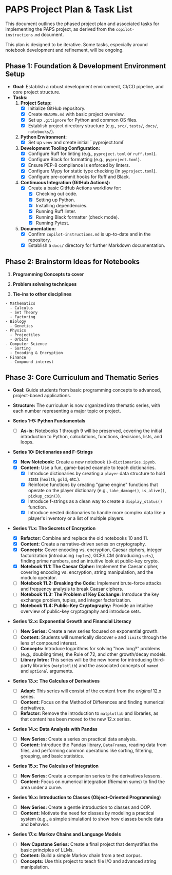 # PAPS Project Plan & Task List

This document outlines the phased project plan and associated tasks for implementing the PAPS project, as derived from the `copilot-instructions.md` document.

This plan is designed to be iterative. Some tasks, especially around notebook development and refinement, will be ongoing.

## Phase 1: Foundation & Development Environment Setup

* **Goal:** Establish a robust development environment, CI/CD pipeline, and core project structure.
* **Tasks:**
    1. **Project Setup:**
        * [x] Initialize GitHub repository.
        * [x] Create `README.md` with basic project overview.
        * [x] Set up `.gitignore` for Python and common OS files.
        * [x] Establish project directory structure (e.g., `src/`, `tests/`, `docs/`, `notebooks/`).
    2. **Python Environment:**
        * [x] Set up `venv` and create initial ``pyproject.toml`
    3. **Development Tooling Configuration:**
        * [x] Configure Ruff for linting (e.g., `pyproject.toml` or `ruff.toml`).
        * [x] Configure Black for formatting (e.g., `pyproject.toml`).
        * [x] Ensure PEP-8 compliance is enforced by linters.
        * [x] Configure Mypy for static type checking (in `pyproject.toml`).
        * [x] Configure pre-commit hooks for Ruff and Black.
    4. **Continuous Integration (GitHub Actions):**
        * [x] Create a basic GitHub Actions workflow for:
            * [x] Checking out code.
            * [x] Setting up Python.
            * [x] Installing dependencies.
            * [x] Running Ruff linter.
            * [x] Running Black formatter (check mode).
            * [x] Running Pytest.
    5. **Documentation:**
        * [x] Confirm `copilot-instructions.md` is up-to-date and in the repository.
        * [x] Establish a `docs/` directory for further Markdown documentation.

## Phase 2: Brainstorm Ideas for Notebooks

  1. **Programming Concepts to cover**

  2. **Problem solveing techniques**

  3. **Tie-ins to other disciplines**

    - Mathematics
      - Calculus
      - Set Theory
      - Factoring
    - Biology
      - Genetics
    - Physics
      - Projectiles
      - Orbits
    - Computer Science
      - Sorting
      - Encoding & Encryption
    - Finance
      - Compound interest

## Phase 3: Core Curriculum and Thematic Series

* **Goal:** Guide students from basic programming concepts to advanced, project-based applications.
* **Structure:** The curriculum is now organized into thematic series, with each number representing a major topic or project.

*   **Series 1-9: Python Fundamentals**
    *   [ ] **As-is:** Notebooks 1 through 9 will be preserved, covering the initial introduction to Python, calculations, functions, decisions, lists, and loops.

*   **Series 10: Dictionaries and F-Strings**
    *   [x] **New Notebook:** Create a new notebook `10-dictionaries.ipynb`.
    *   [x] **Content:** Use a fun, game-based example to teach dictionaries.
        *   [x] Introduce dictionaries by creating a `player` data structure to hold stats (`health`, `gold`, etc.).
        *   [x] Reinforce functions by creating "game engine" functions that operate on the player dictionary (e.g., `take_damage()`, `is_alive()`, `pickup_coin()`).
        *   [x] Introduce f-strings as a clean way to create a `display_status()` function.
        *   [x] Introduce nested dictionaries to handle more complex data like a player's inventory or a list of multiple players.

*   **Series 11.x: The Secrets of Encryption**
    *   [x] **Refactor:** Combine and replace the old notebooks 10 and 11.
    *   [x] **Content:** Create a narrative-driven series on cryptography.
    *   [x] **Concepts:** Cover encoding vs. encryption, Caesar ciphers, integer factorization (introducing `tuples`), GCF/LCM (introducing `sets`), finding prime numbers, and an intuitive look at public-key crypto.
    *   [x] **Notebook 11.1: The Caesar Cipher:** Implement the Caesar cipher, covering encoding vs. encryption, string manipulation, and the modulo operator.
    *   [ ] **Notebook 11.2: Breaking the Code:** Implement brute-force attacks and frequency analysis to break Caesar ciphers.
    *   [ ] **Notebook 11.3: The Problem of Key Exchange:** Introduce the key exchange problem, tuples, and integer factorization.
    *   [ ] **Notebook 11.4: Public-Key Cryptography:** Provide an intuitive overview of public-key cryptography and introduce sets.

*   **Series 12.x: Exponential Growth and Financial Literacy**
    *   [ ] **New Series:** Create a new series focused on exponential growth.
    *   [ ] **Content:** Students will numerically discover `e` and `limits` through the lens of compound interest.
    *   [ ] **Concepts:** Introduce logarithms for solving "how long?" problems (e.g., doubling time), the Rule of 72, and other growth/decay models.
    *   [ ] **Library Intro:** This series will be the new home for introducing third-party libraries (`matplotlib`) and the associated concepts of `named` and `optional` arguments.

*   **Series 13.x: The Calculus of Derivatives**
    *   [ ] **Adapt:** This series will consist of the content from the *original* 12.x series.
    *   [ ] **Content:** Focus on the Method of Differences and finding numerical derivatives.
    *   [ ] **Refactor:** Remove the introduction to `matplotlib` and libraries, as that content has been moved to the new 12.x series.

*   **Series 14.x: Data Analysis with Pandas**
    *   [ ] **New Series:** Create a series on practical data analysis.
    *   [ ] **Content:** Introduce the Pandas library, `DataFrames`, reading data from files, and performing common operations like sorting, filtering, grouping, and basic statistics.

*   **Series 15.x: The Calculus of Integration**
    *   [ ] **New Series:** Create a companion series to the derivatives lessons.
    *   [ ] **Content:** Focus on numerical integration (Riemann sums) to find the area under a curve.

*   **Series 16.x: Introduction to Classes (Object-Oriented Programming)**
    *   [ ] **New Series:** Create a gentle introduction to classes and OOP.
    *   [ ] **Content:** Motivate the need for classes by modeling a practical system (e.g., a simple simulation) to show how classes bundle data and behavior.

*   **Series 17.x: Markov Chains and Language Models**
    *   [ ] **New Capstone Series:** Create a final project that demystifies the basic principles of LLMs.
    *   [ ] **Content:** Build a simple Markov chain from a text corpus.
    *   [ ] **Concepts:** Use this project to teach file I/O and advanced string manipulation.
